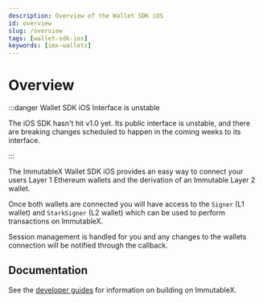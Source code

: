 ```yaml
---
description: Overview of the Wallet SDK iOS
id: overview
slug: /overview
tags: [wallet-sdk-ios]
keywords: [imx-wallets]
---
```


# Overview

:::danger Wallet SDK iOS Interface is unstable

The iOS SDK hasn't hit v1.0 yet. Its public interface is unstable, and there are breaking changes scheduled to happen in the coming weeks to its interface.

:::

The ImmutableX Wallet SDK iOS provides an easy way to connect your users Layer 1 Ethereum wallets and the derivation of an Immutable Layer 2 wallet.

Once both wallets are connected you will have access to the `Signer` (L1 wallet) and `StarkSigner` (L2 wallet) which can be used to perform transactions on ImmutableX.

Session management is handled for you and any changes to the wallets connection will be notified through the callback.

## Documentation

See the [developer guides](https://docs.x.immutable.com) for information on building on ImmutableX.
